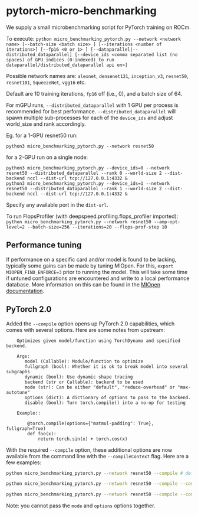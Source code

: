 # pytorch-micro-benchmarking
We supply a small microbenchmarking script for PyTorch training on ROCm.

To execute:
`python micro_benchmarking_pytorch.py --network <network name> [--batch-size <batch size> ] [--iterations <number of iterations>] [--fp16 <0 or 1> ] [--dataparallel|--distributed_dataparallel] [--device_ids <comma separated list (no spaces) of GPU indices (0-indexed) to run dataparallel/distributed_dataparallel api on>]`

Possible network names are: `alexnet`, `densenet121`, `inception_v3`, `resnet50`, `resnet101`, `SqueezeNet`, `vgg16` etc.

Default are 10 training iterations, `fp16` off (i.e., 0), and a batch size of 64.

For mGPU runs, `--distributed_dataparallel` with 1 GPU per process is recommended for best performance.
`--distributed_dataparallel` will spawn multiple sub-processes for each of the `device_ids` and adjust world_size and rank accordingly.

Eg. 
for a 1-GPU resnet50 run:
```
python3 micro_benchmarking_pytorch.py --network resnet50
```
for a 2-GPU run on a single node:
```
python3 micro_benchmarking_pytorch.py --device_ids=0 --network resnet50 --distributed_dataparallel --rank 0 --world-size 2 --dist-backend nccl --dist-url tcp://127.0.0.1:4332 &
python3 micro_benchmarking_pytorch.py --device_ids=1 --network resnet50 --distributed_dataparallel --rank 1 --world-size 2 --dist-backend nccl --dist-url tcp://127.0.0.1:4332 &
```
Specify any available port in the `dist-url`.

To run FlopsProfiler (with deepspeed.profiling.flops_profiler imported):
`python micro_benchmarking_pytorch.py --network resnet50 --amp-opt-level=2 --batch-size=256 --iterations=20 --flops-prof-step 10`

## Performance tuning
If performance on a specific card and/or model is found to be lacking, typically some gains can be made by tuning MIOpen. For this, `export MIOPEN_FIND_ENFORCE=3` prior to running the model. This will take some time if untuned configurations are encountered and write to a local performance database. More information on this can be found in the [MIOpen documentation](https://rocmsoftwareplatform.github.io/MIOpen/doc/html/perfdatabase.html).

## PyTorch 2.0
Added the `--compile` option opens up PyTorch 2.0 capabilities, which comes with several options. Here are some notes from upstream: 
```
    Optimizes given model/function using TorchDynamo and specified backend.

    Args:
       model (Callable): Module/function to optimize
       fullgraph (bool): Whether it is ok to break model into several subgraphs
       dynamic (bool): Use dynamic shape tracing
       backend (str or Callable): backend to be used
       mode (str): Can be either "default", "reduce-overhead" or "max-autotune"
       options (dict): A dictionary of options to pass to the backend.
       disable (bool): Turn torch.compile() into a no-op for testing

    Example::

        @torch.compile(options={"matmul-padding": True}, fullgraph=True)
        def foo(x):
            return torch.sin(x) + torch.cos(x)
```

With the required `--compile` option, these additional options are now available from the command line with the `--compileContext` flag. Here are a few examples:

```bash
python micro_benchmarking_pytorch.py --network resnet50 --compile # default run
```

```bash
python micro_benchmarking_pytorch.py --network resnet50 --compile --compileContext "{'mode': 'max-autotune', 'fullgraph': 'True'}"
```

```bash
python micro_benchmarking_pytorch.py --network resnet50 --compile --compileContext "{'options': {'static-memory': 'True', 'matmul-padding': 'True'}}"
```
Note: you cannot pass the `mode` and `options` options together.
